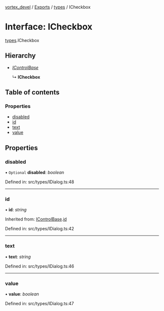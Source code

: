 [vortex_devel](../README.md) / [Exports](../modules.md) / [types](../modules/types.md) / ICheckbox

# Interface: ICheckbox

[types](../modules/types.md).ICheckbox

## Hierarchy

* [*IControlBase*](actions.icontrolbase.md)

  ↳ **ICheckbox**

## Table of contents

### Properties

- [disabled](types.icheckbox.md#disabled)
- [id](types.icheckbox.md#id)
- [text](types.icheckbox.md#text)
- [value](types.icheckbox.md#value)

## Properties

### disabled

• `Optional` **disabled**: *boolean*

Defined in: src/types/IDialog.ts:48

___

### id

• **id**: *string*

Inherited from: [IControlBase](actions.icontrolbase.md).[id](actions.icontrolbase.md#id)

Defined in: src/types/IDialog.ts:42

___

### text

• **text**: *string*

Defined in: src/types/IDialog.ts:46

___

### value

• **value**: *boolean*

Defined in: src/types/IDialog.ts:47
